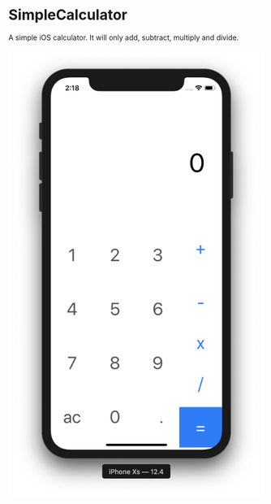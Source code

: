 # SimpleCalculator
A simple iOS calculator. It will only add, subtract, multiply and divide.

![Screenshot](./docs/Screenshot.png "Screenshot")
